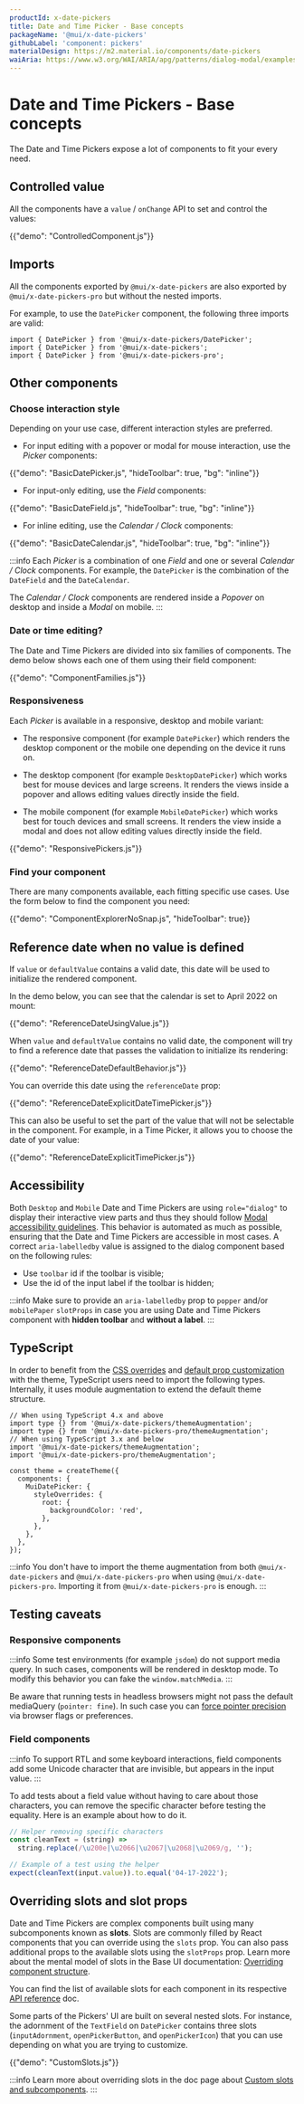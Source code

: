 ```yaml
---
productId: x-date-pickers
title: Date and Time Picker - Base concepts
packageName: '@mui/x-date-pickers'
githubLabel: 'component: pickers'
materialDesign: https://m2.material.io/components/date-pickers
waiAria: https://www.w3.org/WAI/ARIA/apg/patterns/dialog-modal/examples/datepicker-dialog/
---
```


# Date and Time Pickers - Base concepts

<p class="description">The Date and Time Pickers expose a lot of components to fit your every need.</p>

## Controlled value

All the components have a `value` / `onChange` API to set and control the values:

{{"demo": "ControlledComponent.js"}}

## Imports

All the components exported by `@mui/x-date-pickers` are also exported by `@mui/x-date-pickers-pro` but without the nested imports.

For example, to use the `DatePicker` component, the following three imports are valid:

```tsx
import { DatePicker } from '@mui/x-date-pickers/DatePicker';
import { DatePicker } from '@mui/x-date-pickers';
import { DatePicker } from '@mui/x-date-pickers-pro';
```

## Other components

### Choose interaction style

Depending on your use case, different interaction styles are preferred.

- For input editing with a popover or modal for mouse interaction, use the _Picker_ components:

{{"demo": "BasicDatePicker.js", "hideToolbar": true, "bg": "inline"}}

- For input-only editing, use the _Field_ components:

{{"demo": "BasicDateField.js", "hideToolbar": true, "bg": "inline"}}

- For inline editing, use the _Calendar / Clock_ components:

{{"demo": "BasicDateCalendar.js", "hideToolbar": true, "bg": "inline"}}

:::info
Each _Picker_ is a combination of one _Field_ and one or several _Calendar / Clock_ components.
For example, the `DatePicker` is the combination of the `DateField` and the `DateCalendar`.

The _Calendar / Clock_ components are rendered inside a _Popover_ on desktop and inside a _Modal_ on mobile.
:::

### Date or time editing?

The Date and Time Pickers are divided into six families of components.
The demo below shows each one of them using their field component:

{{"demo": "ComponentFamilies.js"}}

### Responsiveness

Each _Picker_ is available in a responsive, desktop and mobile variant:

- The responsive component (for example `DatePicker`) which renders the desktop component or the mobile one depending on the device it runs on.

- The desktop component (for example `DesktopDatePicker`) which works best for mouse devices and large screens.
  It renders the views inside a popover and allows editing values directly inside the field.

- The mobile component (for example `MobileDatePicker`) which works best for touch devices and small screens.
  It renders the view inside a modal and does not allow editing values directly inside the field.

{{"demo": "ResponsivePickers.js"}}

### Find your component

There are many components available, each fitting specific use cases. Use the form below to find the component you need:

{{"demo": "ComponentExplorerNoSnap.js", "hideToolbar": true}}

## Reference date when no value is defined

If `value` or `defaultValue` contains a valid date, this date will be used to initialize the rendered component.

In the demo below, you can see that the calendar is set to April 2022 on mount:

{{"demo": "ReferenceDateUsingValue.js"}}

When `value` and `defaultValue` contains no valid date, the component will try to find a reference date that passes the validation to initialize its rendering:

{{"demo": "ReferenceDateDefaultBehavior.js"}}

You can override this date using the `referenceDate` prop:

{{"demo": "ReferenceDateExplicitDateTimePicker.js"}}

This can also be useful to set the part of the value that will not be selectable in the component.
For example, in a Time Picker, it allows you to choose the date of your value:

{{"demo": "ReferenceDateExplicitTimePicker.js"}}

## Accessibility

Both `Desktop` and `Mobile` Date and Time Pickers are using `role="dialog"` to display their interactive view parts and thus they should follow [Modal accessibility guidelines](/material-ui/react-modal/#accessibility).
This behavior is automated as much as possible, ensuring that the Date and Time Pickers are accessible in most cases.
A correct `aria-labelledby` value is assigned to the dialog component based on the following rules:

- Use `toolbar` id if the toolbar is visible;
- Use the id of the input label if the toolbar is hidden;

:::info
Make sure to provide an `aria-labelledby` prop to `popper` and/or `mobilePaper` `slotProps` in case you are using Date and Time Pickers component with **hidden toolbar** and **without a label**.
:::

## TypeScript

In order to benefit from the [CSS overrides](/material-ui/customization/theme-components/#theme-style-overrides) and [default prop customization](/material-ui/customization/theme-components/#theme-default-props) with the theme, TypeScript users need to import the following types.
Internally, it uses module augmentation to extend the default theme structure.

```tsx
// When using TypeScript 4.x and above
import type {} from '@mui/x-date-pickers/themeAugmentation';
import type {} from '@mui/x-date-pickers-pro/themeAugmentation';
// When using TypeScript 3.x and below
import '@mui/x-date-pickers/themeAugmentation';
import '@mui/x-date-pickers-pro/themeAugmentation';

const theme = createTheme({
  components: {
    MuiDatePicker: {
      styleOverrides: {
        root: {
          backgroundColor: 'red',
        },
      },
    },
  },
});
```

:::info
You don't have to import the theme augmentation from both `@mui/x-date-pickers` and `@mui/x-date-pickers-pro` when using `@mui/x-date-pickers-pro`.
Importing it from `@mui/x-date-pickers-pro` is enough.
:::

## Testing caveats

### Responsive components

:::info
Some test environments (for example `jsdom`) do not support media query. In such cases, components will be rendered in desktop mode. To modify this behavior you can fake the `window.matchMedia`.
:::

Be aware that running tests in headless browsers might not pass the default mediaQuery (`pointer: fine`).
In such case you can [force pointer precision](https://github.com/microsoft/playwright/issues/7769#issuecomment-1205106311) via browser flags or preferences.

### Field components

:::info
To support RTL and some keyboard interactions, field components add some Unicode character that are invisible, but appears in the input value.
:::

To add tests about a field value without having to care about those characters, you can remove the specific character before testing the equality.
Here is an example about how to do it.

```js
// Helper removing specific characters
const cleanText = (string) =>
  string.replace(/\u200e|\u2066|\u2067|\u2068|\u2069/g, '');

// Example of a test using the helper
expect(cleanText(input.value)).to.equal('04-17-2022');
```

## Overriding slots and slot props

Date and Time Pickers are complex components built using many subcomponents known as **slots**.
Slots are commonly filled by React components that you can override using the `slots` prop.
You can also pass additional props to the available slots using the `slotProps` prop.
Learn more about the mental model of slots in the Base UI documentation: [Overriding component structure](/base-ui/guides/overriding-component-structure/).

You can find the list of available slots for each component in its respective [API reference](/x/api/date-pickers/date-picker/#slots) doc.

Some parts of the Pickers' UI are built on several nested slots. For instance, the adornment of the `TextField` on `DatePicker` contains three slots (`inputAdornment`, `openPickerButton`, and `openPickerIcon`) that you can use depending on what you are trying to customize.

{{"demo": "CustomSlots.js"}}

:::info
Learn more about overriding slots in the doc page about [Custom slots and subcomponents](/x/react-date-pickers/custom-components/).
:::
